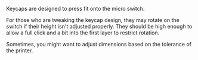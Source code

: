 Keycaps are designed to press fit onto the micro switch.

For those who are tweaking the keycap design, they may rotate on the switch if their height isn't adjusted properly. They should be high enough to allow a full click and a bit into the first layer to restrict rotation.

Sometimes, you might want to adjust dimensions based on the tolerance of the printer.
